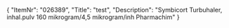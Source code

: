 {
  "ItemNr": "026389",
  "Title": "test",
  "Description": "Symbicort Turbuhaler, inhal.pulv 160 mikrogram/4,5 mikrogram/inh Pharmachim"
}